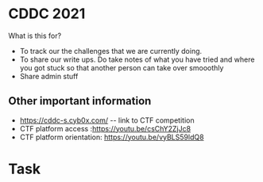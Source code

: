 # CDDC 2021

What is this for?
- To track our the challenges that we are currently doing.
- To share our write ups. Do take notes of what you have tried and where you got stuck so that another person can take over smooothly
- Share admin stuff

## Other important information

- https://cddc-s.cyb0x.com/ -- link to CTF competition
- CTF platform access :https://youtu.be/csChY2ZjJc8
- CTF platform orientation: https://youtu.be/vyBLS59ldQ8



# Task



